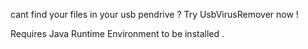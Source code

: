 cant find your files in your  usb pendrive ? Try UsbVirusRemover now ! 

Requires Java Runtime Environment to be installed . 

